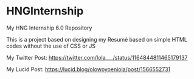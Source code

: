 # HNGInternship
My HNG Internship 6.0 Repository

This is a project based on designing my Resumé based on simple HTML codes without the use of CSS or JS

My Twitter Post: https://twitter.com/Iola___/status/1164844811465179137

My Lucid Post: https://lucid.blog/olowoyoeniola/post/1566552731
